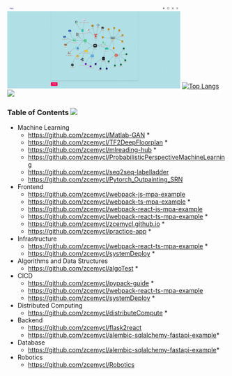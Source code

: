 <!--
**zcemycl/zcemycl** is a ✨ _special_ ✨ repository because its `README.md` (this file) appears on your GitHub profile.

Here are some ideas to get you started:

- 🔭 I’m currently working on ...
- 🌱 I’m currently learning ...
- 👯 I’m looking to collaborate on ...
- 🤔 I’m looking for help with ...
- 💬 Ask me about ...
- 📫 How to reach me: ...
- 😄 Pronouns: ...
- ⚡ Fun fact: ...
-->



 <img src="https://github.com/zcemycl/practice-app/blob/master/resources/demo.gif" height="190"> [![Top Langs](https://github-readme-stats.vercel.app/api/top-langs/?username=zcemycl&hide=jupyter%20notebook,matlab,html,css,scss,cmake,shell&langs_count=8&layout=compact&theme=radical)](https://github.com/zcemycl/github-readme-stats) 
 <img src="https://github.com/zcemycl/TF2DeepFloorplan/blob/main/resources/raycast.gif" height="190">
 
### Table of Contents ![](https://komarev.com/ghpvc/?username=zcemycl&color=blue)
- Machine Learning
  - https://github.com/zcemycl/Matlab-GAN *
  - https://github.com/zcemycl/TF2DeepFloorplan *
  - https://github.com/zcemycl/mlreading-hub *
  - https://github.com/zcemycl/ProbabilisticPerspectiveMachineLearning
  - https://github.com/zcemycl/seq2seq-labelladder
  - https://github.com/zcemycl/Pytorch_Outpainting_SRN
- Frontend
  - https://github.com/zcemycl/webpack-js-mpa-example
  - https://github.com/zcemycl/webpack-ts-mpa-example *
  - https://github.com/zcemycl/webpack-react-js-mpa-example
  - https://github.com/zcemycl/webpack-react-ts-mpa-example *
  - https://github.com/zcemycl/zcemycl.github.io *
  - https://github.com/zcemycl/practice-app *
- Infrastructure
  - https://github.com/zcemycl/webpack-react-ts-mpa-example *
  - https://github.com/zcemycl/systemDeploy *
- Algorithms and Data Structures
  - https://github.com/zcemycl/algoTest *
- CICD
  - https://github.com/zcemycl/pypack-guide *
  - https://github.com/zcemycl/webpack-react-ts-mpa-example
  - https://github.com/zcemycl/systemDeploy *
- Distributed Computing
  - https://github.com/zcemycl/distributeCompute *
- Backend
  - https://github.com/zcemycl/flask2react
  - https://github.com/zcemycl/alembic-sqlalchemy-fastapi-example*
- Database 
  - https://github.com/zcemycl/alembic-sqlalchemy-fastapi-example*
- Robotics
  - https://github.com/zcemycl/Robotics
 




